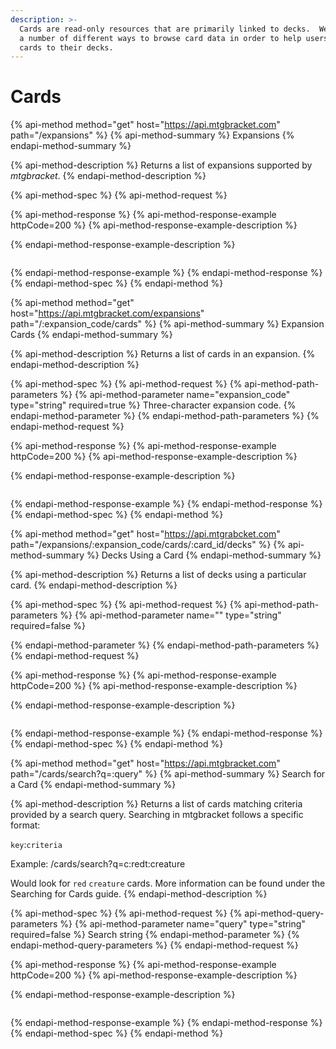 ```yaml
---
description: >-
  Cards are read-only resources that are primarily linked to decks.  We provide
  a number of different ways to browse card data in order to help users link
  cards to their decks.
---
```


# Cards

{% api-method method="get" host="https://api.mtgbracket.com" path="/expansions" %}
{% api-method-summary %}
Expansions
{% endapi-method-summary %}

{% api-method-description %}
Returns a list of expansions supported by _mtgbracket_.
{% endapi-method-description %}

{% api-method-spec %}
{% api-method-request %}

{% api-method-response %}
{% api-method-response-example httpCode=200 %}
{% api-method-response-example-description %}

{% endapi-method-response-example-description %}

```

```
{% endapi-method-response-example %}
{% endapi-method-response %}
{% endapi-method-spec %}
{% endapi-method %}

{% api-method method="get" host="https://api.mtgbracket.com/expansions" path="/:expansion\_code/cards" %}
{% api-method-summary %}
Expansion Cards
{% endapi-method-summary %}

{% api-method-description %}
Returns a list of cards in an expansion.
{% endapi-method-description %}

{% api-method-spec %}
{% api-method-request %}
{% api-method-path-parameters %}
{% api-method-parameter name="expansion\_code" type="string" required=true %}
Three-character expansion code.
{% endapi-method-parameter %}
{% endapi-method-path-parameters %}
{% endapi-method-request %}

{% api-method-response %}
{% api-method-response-example httpCode=200 %}
{% api-method-response-example-description %}

{% endapi-method-response-example-description %}

```

```
{% endapi-method-response-example %}
{% endapi-method-response %}
{% endapi-method-spec %}
{% endapi-method %}

{% api-method method="get" host="https://api.mtgrabcket.com" path="/expansions/:expansion\_code/cards/:card\_id/decks" %}
{% api-method-summary %}
Decks Using a Card
{% endapi-method-summary %}

{% api-method-description %}
Returns a list of decks using a particular card.
{% endapi-method-description %}

{% api-method-spec %}
{% api-method-request %}
{% api-method-path-parameters %}
{% api-method-parameter name="" type="string" required=false %}

{% endapi-method-parameter %}
{% endapi-method-path-parameters %}
{% endapi-method-request %}

{% api-method-response %}
{% api-method-response-example httpCode=200 %}
{% api-method-response-example-description %}

{% endapi-method-response-example-description %}

```

```
{% endapi-method-response-example %}
{% endapi-method-response %}
{% endapi-method-spec %}
{% endapi-method %}

{% api-method method="get" host="https://api.mtgbracket.com" path="/cards/search?q=:query" %}
{% api-method-summary %}
Search for a Card
{% endapi-method-summary %}

{% api-method-description %}
Returns a list of cards matching criteria provided by a search query.  Searching in mtgbracket follows a specific format:  
  
`key`:`criteria`   
  
Example: /cards/search?q=c:redt:creature  
  
Would look for `red` `creature` cards.  More information can be found under the Searching for Cards guide.
{% endapi-method-description %}

{% api-method-spec %}
{% api-method-request %}
{% api-method-query-parameters %}
{% api-method-parameter name="query" type="string" required=false %}
Search string
{% endapi-method-parameter %}
{% endapi-method-query-parameters %}
{% endapi-method-request %}

{% api-method-response %}
{% api-method-response-example httpCode=200 %}
{% api-method-response-example-description %}

{% endapi-method-response-example-description %}

```

```
{% endapi-method-response-example %}
{% endapi-method-response %}
{% endapi-method-spec %}
{% endapi-method %}

